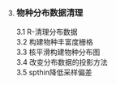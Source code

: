3. ### 物种分布数据清理

    3.1 R-清理分布数据<br>
    3.2 构建物种丰富度栅格<br>
    3.3 核平滑构建物种分布图<br>
    3.4 改变分布数据的投影方法<br>
    3.5 spthin降低采样偏差<br>